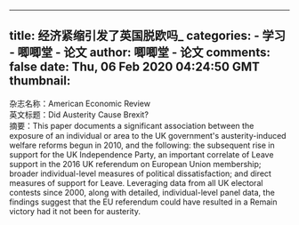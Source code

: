 
---
title: 经济紧缩引发了英国脱欧吗_
categories: 
    - 学习
    - 唧唧堂 - 论文
author: 唧唧堂 - 论文
comments: false
date: Thu, 06 Feb 2020 04:24:50 GMT
thumbnail: 
---

<div>   
杂志名称：American Economic Review<br> 英文标题：Did Austerity Cause Brexit?<br> 摘要：This paper documents a significant association between the exposure of an individual or area to the UK government's austerity-induced welfare reforms begun in 2010, and the following: the subsequent rise in support for the UK Independence Party, an important correlate of Leave support in the 2016 UK referendum on European Union membership; broader individual-level measures of political dissatisfaction; and direct measures of support for Leave. Leveraging data from all UK electoral contests since 2000, along with detailed, individual-level panel data, the findings suggest that the EU referendum could have resulted in a Remain victory had it not been for austerity.  
</div>
            